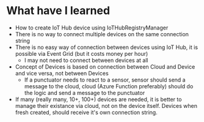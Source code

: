 # What have I learned

- How to create IoT Hub device using IoTHubRegistryManager
- There is no way to connect multiple devices on the same connection string
- There is no easy way of connection between devices using IoT Hub, it is possible via Event Grid (but it costs money per hour)
    - I may not need to connect between devices at all
- Concept of Devices is based on connection between Cloud and Device and vice versa, not between Devices
  - If a punctuator needs to react to a sensor, sensor should send a message to the cloud, cloud (Azure Function preferably) should do the logic and send a message to the punctuator
- If many (really many, 10+, 100+) devices are needed, it is better to manage their existance via cloud, not on the device itself. Devices when fresh created, should receive it's own connection string.